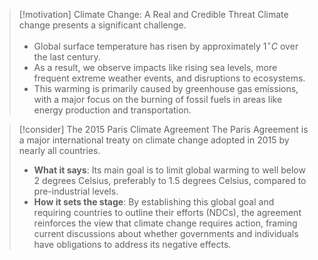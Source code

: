 > [!motivation] Climate Change: A Real and Credible Threat
> Climate change presents a significant challenge.
> - Global surface temperature has risen by approximately $1^{\circ}C$ over the last century.
> - As a result, we observe impacts like rising sea levels, more frequent extreme weather events, and disruptions to ecosystems.
> - This warming is primarily caused by greenhouse gas emissions, with a major focus on the burning of fossil fuels in areas like energy production and transportation.

> [!consider] The 2015 Paris Climate Agreement
> The Paris Agreement is a major international treaty on climate change adopted in 2015 by nearly all countries.
> - **What it says**: Its main goal is to limit global warming to well below 2 degrees Celsius, preferably to $1.5$ degrees Celsius, compared to pre-industrial levels.
> - **How it sets the stage**: By establishing this global goal and requiring countries to outline their efforts (NDCs), the agreement reinforces the view that climate change requires action, framing current discussions about whether governments and individuals have obligations to address its negative effects.